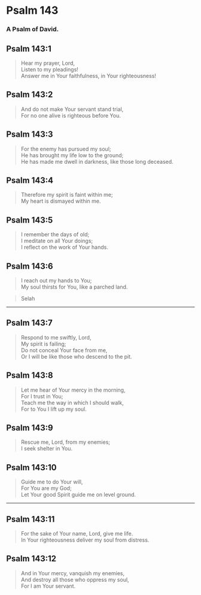 # Psalm 143

### A Psalm of David.

## Psalm 143:1

> Hear my prayer, Lord,  
> Listen to my pleadings!  
> Answer me in Your faithfulness, in Your righteousness!

## Psalm 143:2

> And do not make Your servant stand trial,  
> For no one alive is righteous before You.

## Psalm 143:3

> For the enemy has pursued my soul;  
> He has brought my life low to the ground;  
> He has made me dwell in darkness, like those long deceased.

## Psalm 143:4

> Therefore my spirit is faint within me;  
> My heart is dismayed within me.

## Psalm 143:5

> I remember the days of old;  
> I meditate on all Your doings;  
> I reflect on the work of Your hands.

## Psalm 143:6

> I reach out my hands to You;  
> My soul thirsts for You, like a parched land.

> Selah

---

## Psalm 143:7

> Respond to me swiftly, Lord,  
> My spirit is failing;  
> Do not conceal Your face from me,  
> Or I will be like those who descend to the pit.

## Psalm 143:8

> Let me hear of Your mercy in the morning,  
> For I trust in You;  
> Teach me the way in which I should walk,  
> For to You I lift up my soul.

## Psalm 143:9

> Rescue me, Lord, from my enemies;  
> I seek shelter in You.

## Psalm 143:10

> Guide me to do Your will,  
> For You are my God;  
> Let Your good Spirit guide me on level ground.

---

## Psalm 143:11

> For the sake of Your name, Lord, give me life.  
> In Your righteousness deliver my soul from distress.

## Psalm 143:12

> And in Your mercy, vanquish my enemies,  
> And destroy all those who oppress my soul,  
> For I am Your servant.
